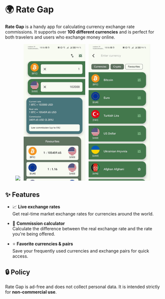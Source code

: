 # 🌍 Rate Gap

**Rate Gap** is a handy app for calculating currency exchange rate commissions. It supports over **100 different currencies** and is perfect for both travelers and users who exchange money online.

<p align="center">
  <img src="https://github.com/viacheslav-chugunov/Rate-Gap-Android/blob/master/github_preview/preview.gif" width="200" >
  <b>&nbsp</b>
  <img src="https://github.com/viacheslav-chugunov/Rate-Gap-Android/blob/master/github_preview/preview_1.jpg" width="200" >
  <b>&nbsp</b>
  <img src="https://github.com/viacheslav-chugunov/Rate-Gap-Android/blob/master/github_preview/preview_2.jpg" width="200" >
</p>

## ✨ Features

- 📈 **Live exchange rates**  
  Get real-time market exchange rates for currencies around the world.

- 💱 **Commission calculator**  
  Calculate the difference between the real exchange rate and the rate you're being offered.
  
- ⭐ **Favorite currencies & pairs**  
  Save your frequently used currencies and exchange pairs for quick access.

## 🔒 Policy

Rate Gap is ad-free and does not collect personal data. It is intended strictly for **non-commercial use**.

